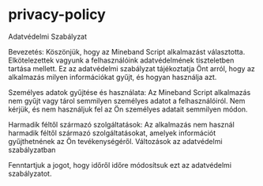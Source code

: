 # privacy-policy
Adatvédelmi Szabályzat

Bevezetés:
Köszönjük, hogy az Mineband Script alkalmazást választotta. Elkötelezettek vagyunk a felhasználóink adatvédelmének tiszteletben tartása mellett. Ez az adatvédelmi szabályzat tájékoztatja Önt arról, hogy az alkalmazás milyen információkat gyűjt, és hogyan használja azt.

Személyes adatok gyűjtése és használata:
Az Mineband Script alkalmazás nem gyűjt vagy tárol semmilyen személyes adatot a felhasználóiról. Nem kérjük, és nem használjuk fel az Ön személyes adatait semmilyen módon.

Harmadik féltől származó szolgáltatások:
Az alkalmazás nem használ harmadik féltől származó szolgáltatásokat, amelyek információt gyűjthetnének az Ön tevékenységéről.
Változások az adatvédelmi szabályzatban

Fenntartjuk a jogot, hogy időről időre módosítsuk ezt az adatvédelmi szabályzatot.
